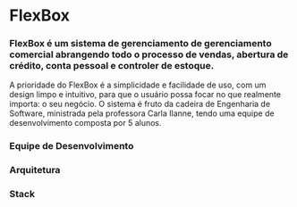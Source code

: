 # FlexBox

### FlexBox é um sistema de gerenciamento de gerenciamento comercial abrangendo todo o processo de vendas, abertura de crédito, conta pessoal e controler de estoque.

A prioridade do FlexBox é a simplicidade e facilidade de uso, com um design limpo e
intuitivo, para que o usuário possa focar no que realmente importa: o seu negócio.
O sistema é fruto da cadeira de Engenharia de Software, ministrada pela professora
Carla Ilanne, tendo uma equipe de desenvolvimento composta por 5 alunos.

### Equipe de Desenvolvimento

### Arquitetura

### Stack

